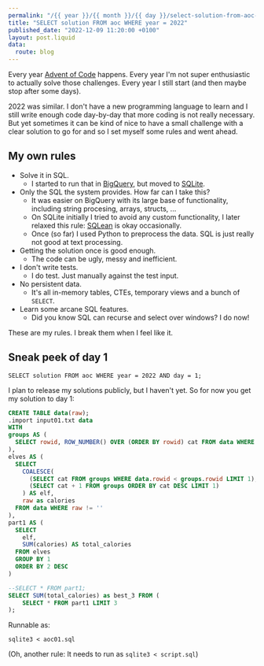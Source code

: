 ```yaml
---
permalink: "/{{ year }}/{{ month }}/{{ day }}/select-solution-from-aoc-where-year-2022"
title: "SELECT solution FROM aoc WHERE year = 2022"
published_date: "2022-12-09 11:20:00 +0100"
layout: post.liquid
data:
  route: blog
---
```


Every year [Advent of Code][aoc] happens.
Every year I'm not super enthusiastic to actually solve those challenges.
Every year I still start (and then maybe stop after some days).

2022 was similar.
I don't have a new programming language to learn and I still write enough code day-by-day that more coding is not really necessary.
But yet sometimes it can be kind of nice to have a small challenge with a clear solution to go for
and so I set myself some rules and went ahead.

## My own rules

* Solve it in SQL.
  * I started to run that in [BigQuery], but moved to [SQLite].
* Only the SQL the system provides. How far can I take this?
  * It was easier on BigQuery with its large base of functionality, including string procesing, arrays, structs, ...
  * On SQLite initially I tried to avoid any custom functionality, I later relaxed this rule: [SQLean] is okay occasionally.
  * Once (so far) I used Python to preprocess the data. SQL is just really not good at text processing.
* Getting the solution once is good enough.
  * The code can be ugly, messy and inefficient.
* I don't write tests.
  * I do test. Just manually against the test input.
* No persistent data.
  * It's all in-memory tables, CTEs, temporary views and a bunch of `SELECT`.
* Learn some arcane SQL features.
  * Did you know SQL can recurse and select over windows? I do now!

These are my rules. I break them when I feel like it.

[AoC]: https://adventofcode.com/
[bigquery]: https://cloud.google.com/bigquery/
[sqlite]: https://sqlite.org/
[sqlean]: https://github.com/nalgeon/sqlean

## Sneak peek of day 1

`SELECT solution FROM aoc WHERE year = 2022 AND day = 1;`

I plan to release my solutions publicly, but I haven't yet.
So for now you get my solution to day 1:

```sql
CREATE TABLE data(raw);
.import input01.txt data
WITH
groups AS (
  SELECT rowid, ROW_NUMBER() OVER (ORDER BY rowid) cat FROM data WHERE raw = ''
),
elves AS (
  SELECT
    COALESCE(
      (SELECT cat FROM groups WHERE data.rowid < groups.rowid LIMIT 1),
      (SELECT cat + 1 FROM groups ORDER BY cat DESC LIMIT 1)
    ) AS elf,
    raw as calories
  FROM data WHERE raw != ''
),
part1 AS (
  SELECT
    elf,
    SUM(calories) AS total_calories
  FROM elves
  GROUP BY 1
  ORDER BY 2 DESC
)

--SELECT * FROM part1;
SELECT SUM(total_calories) as best_3 FROM (
    SELECT * FROM part1 LIMIT 3
);
```

Runnable as:

```
sqlite3 < aoc01.sql
```

(Oh, another rule: It needs to run as `sqlite3 < script.sql`)
